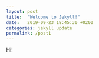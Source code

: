 ```yaml
---
layout: post
title:  "Welcome to Jekyll!"
date:   2019-09-23 18:45:30 +0200
categories: jekyll update
permalink: /post1
---
```

Hi!
